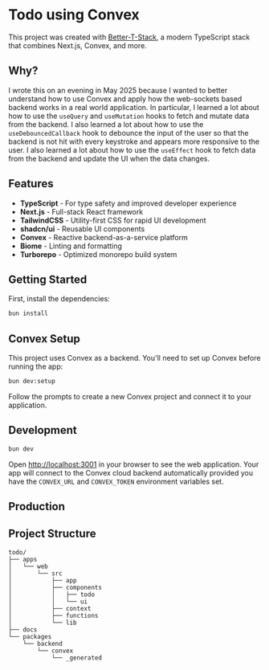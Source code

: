 # Todo using Convex

This project was created with [Better-T-Stack](https://github.com/AmanVarshney01/create-better-t-stack), a modern TypeScript stack that combines Next.js, Convex, and more.

## Why?

I wrote this on an evening in May 2025 because I wanted to better understand how to use Convex and apply how the web-sockets based backend works in a real world application. In particular, I learned a lot about how to use the `useQuery` and `useMutation` hooks to fetch and mutate data from the backend. I also learned a lot about how to use the `useDebouncedCallback` hook to debounce the input of the user so that the backend is not hit with every keystroke and appears more responsive to the user. I also learned a lot about how to use the `useEffect` hook to fetch data from the backend and update the UI when the data changes.

## Features

- **TypeScript** - For type safety and improved developer experience
- **Next.js** - Full-stack React framework
- **TailwindCSS** - Utility-first CSS for rapid UI development
- **shadcn/ui** - Reusable UI components
- **Convex** - Reactive backend-as-a-service platform
- **Biome** - Linting and formatting
- **Turborepo** - Optimized monorepo build system

## Getting Started

First, install the dependencies:

```bash
bun install
```

## Convex Setup

This project uses Convex as a backend. You'll need to set up Convex before running the app:

```bash
bun dev:setup
```

Follow the prompts to create a new Convex project and connect it to your application.

## Development

```bash
bun dev
```

Open [http://localhost:3001](http://localhost:3001) in your browser to see the web application. Your app will connect to the Convex cloud backend automatically provided you have the `CONVEX_URL` and `CONVEX_TOKEN` environment variables set.

## Production



## Project Structure

```
todo/
├── apps
│   └── web
│       └── src
│           ├── app
│           ├── components
│           │   ├── todo
│           │   └── ui
│           ├── context
│           ├── functions
│           └── lib
├── docs
└── packages
    └── backend
        └── convex
            └── _generated
```


